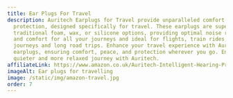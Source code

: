 ```yaml
---
title: Ear Plugs For Travel
description: Auritech Earplugs for Travel provide unparalleled comfort and
  protection, designed specifically for travel. These earplugs are superior to
  traditional foam, wax, or silicone options, providing optimal noise reduction
  and comfort for all your journeys and ideal for flights, train rides, bus
  journeys and long road trips. Enhance your travel experience with Auritech
  earplugs, ensuring comfort, peace, and protection wherever you go. Enjoy a
  quieter and more relaxed journey with Auritech.
affiliateLink: https://www.amazon.co.uk/Auritech-Intelligent-Hearing-Protection-Travelling/dp/B06XHJS2CN?maas=maas_adg_B712973BB0ED60C73CFF79DDAC5FD568_afap_abs&ref_=aa_maas&tag=maas
imageAlt: Ear plugs for travelling
image: /static/img/amazon-travel.jpg
order: 7
---
```

